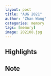 ```yaml
---
layout: post
title: "AUG 2021"
author: "Zhan Wang"
categories: memory
tags: [memory]
image: 202108.jpg
---
```


## Highlights


## Note
